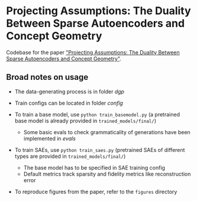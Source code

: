 # Projecting Assumptions: The Duality Between Sparse Autoencoders and Concept Geometry

Codebase for the paper ["Projecting Assumptions: The Duality Between Sparse Autoencoders and Concept Geometry"](https://arxiv.org/abs/2503.01822).

## Broad notes on usage
- The data-generating process is in folder *dgp*
- Train configs can be located in folder *config*

- To train a base model, use `python train_basemodel.py` (a pretrained base model is already provided in `trained_models/final/`)
    - Some basic evals to check grammaticality of generations have been implemented in *evals*

- To train SAEs, use `python train_saes.py` (pretrained SAEs of different types are provided in `trained_models/final/`)
    - The base model has to be specified in SAE training config
    - Default metrics track sparsity and fidelity metrics like reconstruction error

- To reproduce figures from the paper, refer to the `figures` directory